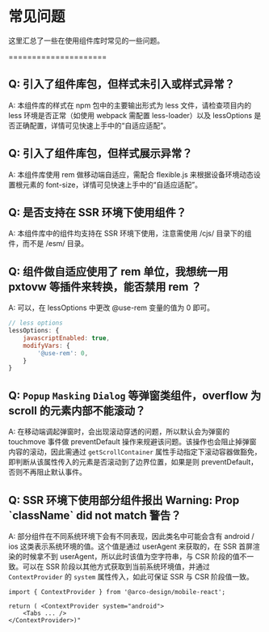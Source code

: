 # 常见问题

这里汇总了一些在使用组件库时常见的一些问题。

=====================

## Q: 引入了组件库包，但样式未引入或样式异常？
A: 本组件库的样式在 npm 包中的主要输出形式为 less 文件，请检查项目内的 less 环境是否正常（如使用 webpack 需配置 less-loader）以及 lessOptions 是否正确配置，详情可见快速上手中的“自适应适配”。

## Q: 引入了组件库包，但样式展示异常？
A: 本组件库使用 rem 做移动端自适应，需配合 flexible.js 来根据设备环境动态设置根元素的 font-size，详情可见快速上手中的“自适应适配”。

## Q: 是否支持在 SSR 环境下使用组件？

A: 本组件库中的组件均支持在 SSR 环境下使用，注意需使用 /cjs/ 目录下的组件，而不是 /esm/ 目录。

## Q: 组件做自适应使用了 rem 单位，我想统一用 pxtovw 等插件来转换，能否禁用 rem ？
A: 可以，在 lessOptions 中更改 @use-rem 变量的值为 0 即可。

```js
// less options
lessOptions: {
    javascriptEnabled: true,
    modifyVars: {
        '@use-rem': 0,
    }
}
```

## Q: `Popup` `Masking` `Dialog` 等弹窗类组件，overflow 为 scroll 的元素内部不能滚动？

A: 在移动端调起弹窗时，会出现滚动穿透的问题，所以默认会为弹窗的 touchmove 事件做 preventDefault 操作来规避该问题。该操作也会阻止掉弹窗内容的滚动，因此需通过 `getScrollContainer` 属性手动指定下滚动容器做豁免，即判断从该属性传入的元素是否滚动到了边界位置，如果是则 preventDefault，否则不再阻止默认事件。

## Q: SSR 环境下使用部分组件报出 Warning: Prop \`className\` did not match 警告？

A: 部分组件在不同系统环境下会有不同表现，因此类名中可能会含有 android / ios 这类表示系统环境的值。这个值是通过 userAgent 来获取的，在 SSR 首屏渲染的时候拿不到 userAgent，所以此时该值为空字符串，与 CSR 阶段的值不一致。可以在 SSR 阶段以其他方式获取到当前系统环境值，并通过 `ContextProvider` 的 `system` 属性传入，如此可保证 SSR 与 CSR 阶段值一致。

```tsx
import { ContextProvider } from '@arco-design/mobile-react';

return ( <ContextProvider system="android">
    <Tabs ... />
</ContextProvider>)"
```
